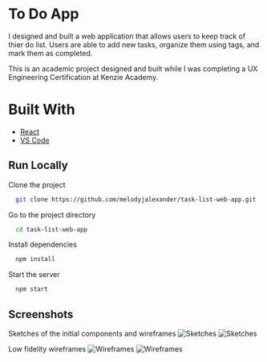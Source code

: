 # To Do App

I designed and built a web application that allows users to keep track of thier do list. Users are able to add new tasks, organize them using tags, and mark them as completed.

This is an academic project designed and built while I was completing a UX Engineering Certification at Kenzie Academy.

# Built With

- [React](https://reactjs.org/)
- [VS Code](https://code.visualstudio.com/)

## Run Locally

Clone the project

```bash
  git clone https://github.com/melodyjalexander/task-list-web-app.git
```

Go to the project directory

```bash
  cd task-list-web-app
```

Install dependencies

```bash
  npm install
```

Start the server

```bash
  npm start
```

## Screenshots

Sketches of the initial components and wireframes
![Sketches](https://i.imgur.com/dlWvDNj.png)
![Sketches](https://i.imgur.com/ljO8Lr3.png)

Low fidelity wireframes
![Wireframes](https://i.imgur.com/rd9WGab.png)
![Wireframes](https://i.imgur.com/WqFGj7z.png)
